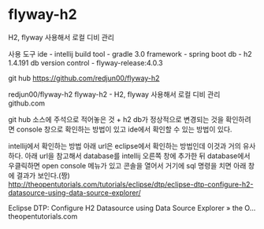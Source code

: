 # flyway-h2
H2, flyway 사용해서 로컬 디비 관리

사용 도구
ide - intellij
build tool - gradle 3.0
framework - spring boot
db - h2 1.4.191
db version control - flyway-release:4.0.3

git hub
 https://github.com/redjun00/flyway-h2

redjun00/flyway-h2
flyway-h2 - H2, flyway 사용해서 로컬 디비 관리
github.com


git hub 소스에 주석으로 적어놓은 것 + 
h2 db가 정상적으로 변경되는 것을 확인하려면 console 창으로 확인하는 방법이 있고 ide에서 확인할 수 있는 방법이 있다.

intellij에서 확인하는 방법
아래 url은 eclipse에서 확인하는 방법인데 이것과 거의 유사하다.
아래 url을 참고해서 database를 intellij 오른쪽 창에 추가한 뒤 database에서 우클릭하면 open console 메뉴가 있고 콘솔을 열어서 거기에 sql 명령을 치면 아래 창에 결과가 보인다.(짱)
http://theopentutorials.com/tutorials/eclipse/dtp/eclipse-dtp-configure-h2-datasource-using-data-source-explorer/

Eclipse DTP: Configure H2 Datasource using Data Source Explorer » the O...
theopentutorials.com
